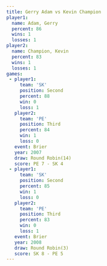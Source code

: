 ```yaml
---
title: Gerry Adam vs Kevin Champion
player1:               
  name: Adam, Gerry    
  percent: 86          
  wins: 1              
  losses: 1            
player2:               
  name: Champion, Kevin
  percent: 83          
  wins: 1              
  losses: 1            
games:
 - player1:          
     team: 'SK'      
     position: Second
     percent: 88     
     win: 0          
     loss: 1         
   player2:         
     team: 'PE'     
     position: Third
     percent: 84    
     win: 1         
     loss: 0        
   event: Brier         
   year: 2007           
   draw: Round Robin(14)
   score: PE 7 - SK 4   
 - player1:          
     team: 'SK'      
     position: Second
     percent: 85     
     win: 1          
     loss: 0         
   player2:         
     team: 'PE'     
     position: Third
     percent: 83    
     win: 0         
     loss: 1        
   event: Brier        
   year: 2008          
   draw: Round Robin(3)
   score: SK 8 - PE 5  
---
```

